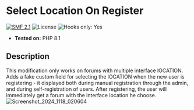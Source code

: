 # Select Location On Register
[![SMF 2.1](https://img.shields.io/badge/SMF-2.1-ed6033.svg?style=flat)](https://github.com/SimpleMachines/SMF2.1)
![License](https://img.shields.io/github/license/dragomano/select-language-on-register)
![Hooks only: Yes](https://img.shields.io/badge/Hooks%20only-YES-blue)

* **Tested on:** PHP 8.1

## Description
This modification only works on forums with multiple interface lOCATION. Adds a fake custom field for selecting the lOCATION when the new user is registering - it displayed both during manual registration through the admin, and during self-registration of users. After registering, the user will immediately get a forum with the interface location he choose.
![Screenshot_2024_1118_020604](https://github.com/user-attachments/assets/b54ced58-f289-4517-8257-c99c4056745b)
